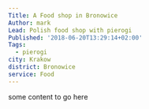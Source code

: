 ```yaml
---
Title: A Food shop in Bronowice
Author: mark
Lead: Polish food shop with pierogi
Published: '2018-06-20T13:29:14+02:00'
Tags:
  - pierogi
city: Krakow
district: Bronowice
service: Food
---
```

some content to go here
